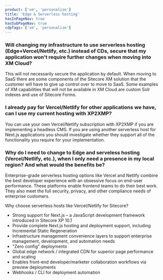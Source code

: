 ```yaml
---
product: ['xm', 'personalize']
title: 'Edge & Serverless hosting'
hasInPageNav: true
hasSubPageNav: true
cdpTags: ['xm', 'personalize']
---
```


### Will changing my infrastructure to use serverless hosting (Edge+Vercel/Netlify, etc.) instead of CDs, secure that my application won&#39;t require further changes when moving into XM Cloud?

This will not necessarily secure the application by default. When moving to SaaS there are some components of the Sitecore XM solution that the customer will have to give up control over to move to SaaS. Some examples of XM capabilities that will not be available in XM Cloud are custom Solr indexes and use of Sitecore Forms.

### I already pay for Vercel/Netlify for other applications we have, can I use my current hosting with XP2XMP?

You can use your own Vercel/Netlify subscription with XP2XMP if you are implementing a headless CMS. If you are using another serverless host for Next.js applications you should investigate whether they support all of the functionality you require for your implementation.

### Why do I need to change to Edge and serveless hosting (Vercel/Netlify, etc.), when I only need a presence in my local region? And what would the benefits be?

Enterprise-grade serverless hosting options like Vercel and Netlify combine the best developer experience with an obsessive focus on end-user performance. These platforms enable frontend teams to do their best work. They also meet the full security, privacy, and other compliance needs of enterprise customers.

Why choose serverless hosts like Vercel/Netlify for Sitecore?

- Strong support for Next.js – a JavaScript development framework introduced in Sitecore XP 10.1
- Provide complete Next.js hosting and deployment support, including Incremental Static Regeneration
- Infrastructure management convenience layers to support enterprise management, development, and automation needs
- &quot;Zero config&quot; deployments
- Global edge network / integrated CDN for superior page performance and scaling
- Enables front-end developer/marketer collaboration workflows via preview deployments
- Webhooks / CLI for deployment automation
